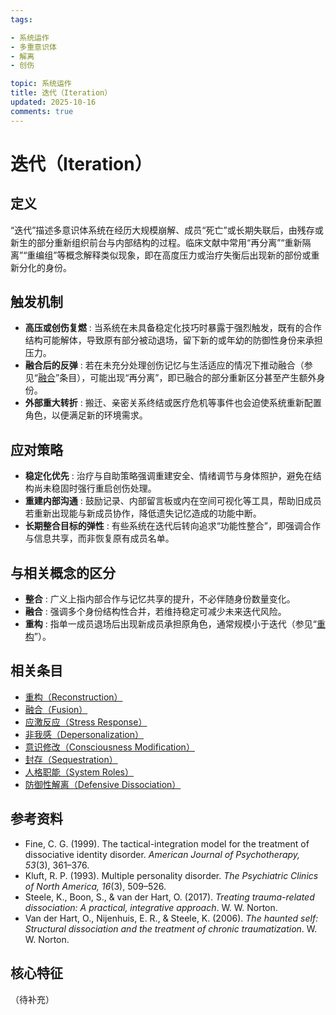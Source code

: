 ```yaml
---
tags:

- 系统运作
- 多重意识体
- 解离
- 创伤

topic: 系统运作
title: 迭代（Iteration）
updated: 2025-10-16
comments: true
---
```


# 迭代（Iteration）

## 定义

“迭代”描述多意识体系统在经历大规模崩解、成员“死亡”或长期失联后，由残存或新生的部分重新组织前台与内部结构的过程。临床文献中常用“再分离”“重新隔离”“重编组”等概念解释类似现象，即在高度压力或治疗失衡后出现新的部份或重新分化的身份。

## 触发机制

- **高压或创伤复燃** : 当系统在未具备稳定化技巧时暴露于强烈触发，既有的合作结构可能解体，导致原有部分被动退场，留下新的或年幼的防御性身份来承担压力。
- **融合后的反弹** : 若在未充分处理创伤记忆与生活适应的情况下推动融合（参见“[融合](Fusion.md)”条目），可能出现“再分离”，即已融合的部分重新区分甚至产生额外身份。
- **外部重大转折** : 搬迁、亲密关系终结或医疗危机等事件也会迫使系统重新配置角色，以便满足新的环境需求。

## 应对策略

- **稳定化优先** : 治疗与自助策略强调重建安全、情绪调节与身体照护，避免在结构尚未稳固时强行重启创伤处理。
- **重建内部沟通** : 鼓励记录、内部留言板或内在空间可视化等工具，帮助旧成员若重新出现能与新成员协作，降低遗失记忆造成的功能中断。
- **长期整合目标的弹性** : 有些系统在迭代后转向追求“功能性整合”，即强调合作与信息共享，而非恢复原有成员名单。

## 与相关概念的区分

- **整合** : 广义上指内部合作与记忆共享的提升，不必伴随身份数量变化。
- **融合** : 强调多个身份结构性合并，若维持稳定可减少未来迭代风险。
- **重构** : 指单一成员退场后出现新成员承担原角色，通常规模小于迭代（参见“[重构](Reconstruction.md)”）。

## 相关条目

- [重构（Reconstruction）](Reconstruction.md)
- [融合（Fusion）](Fusion.md)
- [应激反应（Stress Response）](Stress-Response.md)
- [非我感（Depersonalization）](Not-Me-Feeling.md)
- [意识修改（Consciousness Modification）](Consciousness-Modification.md)
- [封存（Sequestration）](Sequestration.md)
- [人格职能（System Roles）](System-Roles.md)
- [防御性解离（Defensive Dissociation）](Defensive-Dissociation.md)

## 参考资料

- Fine, C. G. (1999). The tactical-integration model for the treatment of dissociative identity disorder. *American Journal of Psychotherapy, 53*(3), 361–376.
- Kluft, R. P. (1993). Multiple personality disorder. *The Psychiatric Clinics of North America, 16*(3), 509–526.
- Steele, K., Boon, S., & van der Hart, O. (2017). *Treating trauma-related dissociation: A practical, integrative approach*. W. W. Norton.
- Van der Hart, O., Nijenhuis, E. R., & Steele, K. (2006). *The haunted self: Structural dissociation and the treatment of chronic traumatization*. W. W. Norton.

## 核心特征

（待补充）
